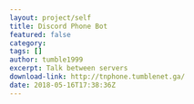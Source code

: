```yaml
---
layout: project/self
title: Discord Phone Bot
featured: false
category:
tags: []
author: tumble1999
excerpt: Talk between servers
download-link: http://tnphone.tumblenet.ga/
date: 2018-05-16T17:38:36Z
---
```

